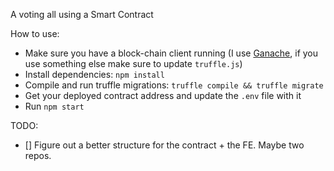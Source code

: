 A voting all using a Smart Contract

How to use:

- Make sure you have a block-chain client running (I use [Ganache](http://truffleframework.com/ganache/), if you use something else make sure to update `truffle.js`)
- Install dependencies: `npm install`
- Compile and run truffle migrations: `truffle compile && truffle migrate`
- Get your deployed contract address and update the `.env` file with it
- Run `npm start`

TODO:
- [] Figure out a better structure for the contract + the FE. Maybe two repos.